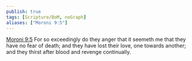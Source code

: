 ```yaml
---
publish: true
tags: [Scripture/BoM, noGraph]
aliases: ["Moroni 9:5"]
---
```

[Moroni 9:5](https://churchofjesuschrist.org/study/scriptures/bofm/moro/9?lang=eng&id=p5#p5) For so exceedingly do they anger that it seemeth me that they have no fear of death; and they have lost their love, one towards another; and they thirst after blood and revenge continually.
